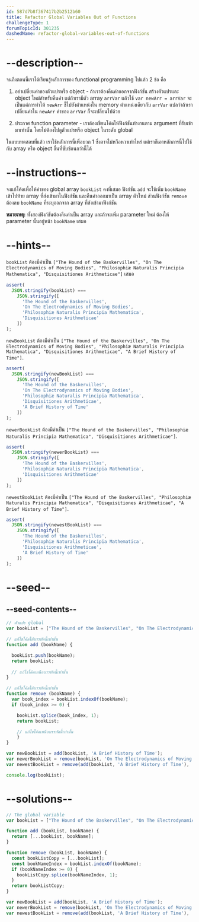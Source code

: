 ```yaml
---
id: 587d7b8f367417b2b2512b60
title: Refactor Global Variables Out of Functions
challengeType: 1
forumTopicId: 301235
dashedName: refactor-global-variables-out-of-functions
---
```


# --description--

จนถึงตอนนี้เราได้เรียนรู้หลักการของ functional programming ไปแล้ว 2 ข้อ คือ

1) อย่าเปลี่ยนค่าของตัวแปรหรือ object - ถ้าเราต้องคืนค่าออกจากฟังก์ชัน สร้างตัวแปรและ object ใหม่สำหรับคืนค่า แต่ถ้าเรามีตัว array `arrVar` แล้วใช้ `var newArr = arrVar` จะเป็นแค่การทำให้ `newArr` ชี้ไปยังตำแหน่งใน memory ตำแหน่งเดียวกับ `arrVar` แปลว่าถ้าเราเปลี่ยนค่าใน `newArr` ค่าของ `arrVar` ก็จะเปลี่ยนไปด้วย

2) ประกาศ function parameter - เราต้องเขียนโค้ดให้ฟังก์ชันทำงานตาม argument ที่รับเข้ามาเท่านั้น โดยไม่ต้องไปดูตัวแปรหรือ object ในระดับ global

ในแบบทดสอบที่แล้ว เราใช้หลักการนี้เพื่อบวก 1 ซึ่งอาจไม่หวือหวาเท่าไหร่ แต่เราก็เอาหลักการนี้ไปใช้กับ array หรือ object อื่นที่ซับซ้อนกว่านี้ได้

# --instructions--

จงแก้โค้ดเพื่อให้ค่าของ global array `bookList` คงที่เสมอ 
ฟังก์ชัน `add` จะใช้เพิ่ม `bookName` เข้าไปท้าย array ที่ส่งเข้ามาในฟังก์ชัน และคืนค่าออกมาเป็น array ตัวใหม่ 
ส่วนฟังก์ชัน `remove` ต้องลบ `bookName` ที่ระบุออกจาก array ที่ส่งเข้ามาฟังก์ชัน

**หมายเหตุ:** ทั้งสองฟังก์ชันต้องคืนค่าเป็น array และถ้าจะเพิ่ม parameter ใหม่ ต้องให้ parameter นั้นอยู่หน้า `bookName` เสมอ

# --hints--

`bookList` ต้องมีค่าเป็น `["The Hound of the Baskervilles", "On The Electrodynamics of Moving Bodies", "Philosophiæ Naturalis Principia Mathematica", "Disquisitiones Arithmeticae"]` เสมอ

```js
assert(
  JSON.stringify(bookList) ===
    JSON.stringify([
      'The Hound of the Baskervilles',
      'On The Electrodynamics of Moving Bodies',
      'Philosophiæ Naturalis Principia Mathematica',
      'Disquisitiones Arithmeticae'
    ])
);
```

`newBookList` ต้องมีค่าเป็น `["The Hound of the Baskervilles", "On The Electrodynamics of Moving Bodies", "Philosophiæ Naturalis Principia Mathematica", "Disquisitiones Arithmeticae", "A Brief History of Time"]`.

```js
assert(
  JSON.stringify(newBookList) ===
    JSON.stringify([
      'The Hound of the Baskervilles',
      'On The Electrodynamics of Moving Bodies',
      'Philosophiæ Naturalis Principia Mathematica',
      'Disquisitiones Arithmeticae',
      'A Brief History of Time'
    ])
);
```

`newerBookList` ต้องมีค่าเป็น `["The Hound of the Baskervilles", "Philosophiæ Naturalis Principia Mathematica", "Disquisitiones Arithmeticae"]`.

```js
assert(
  JSON.stringify(newerBookList) ===
    JSON.stringify([
      'The Hound of the Baskervilles',
      'Philosophiæ Naturalis Principia Mathematica',
      'Disquisitiones Arithmeticae'
    ])
);
```

`newestBookList` ต้องมีค่าเป็น `["The Hound of the Baskervilles", "Philosophiæ Naturalis Principia Mathematica", "Disquisitiones Arithmeticae", "A Brief History of Time"]`.

```js
assert(
  JSON.stringify(newestBookList) ===
    JSON.stringify([
      'The Hound of the Baskervilles',
      'Philosophiæ Naturalis Principia Mathematica',
      'Disquisitiones Arithmeticae',
      'A Brief History of Time'
    ])
);
```

# --seed--

## --seed-contents--

```js
// ตัวแปร global
var bookList = ["The Hound of the Baskervilles", "On The Electrodynamics of Moving Bodies", "Philosophiæ Naturalis Principia Mathematica", "Disquisitiones Arithmeticae"];

// แก้ไขโค้ดใต้บรรทัดนี้เท่านั้น
function add (bookName) {

  bookList.push(bookName);
  return bookList;
  
  // แก้ไขโค้ดเหนือบรรทัดนี้เท่านั้น
}

// แก้ไขโค้ดใต้บรรทัดนี้เท่านั้น
function remove (bookName) {
  var book_index = bookList.indexOf(bookName);
  if (book_index >= 0) {

    bookList.splice(book_index, 1);
    return bookList;

    // แก้ไขโค้ดเหนือบรรทัดนี้เท่านั้น
    }
}

var newBookList = add(bookList, 'A Brief History of Time');
var newerBookList = remove(bookList, 'On The Electrodynamics of Moving Bodies');
var newestBookList = remove(add(bookList, 'A Brief History of Time'), 'On The Electrodynamics of Moving Bodies');

console.log(bookList);
```

# --solutions--

```js
// The global variable
var bookList = ["The Hound of the Baskervilles", "On The Electrodynamics of Moving Bodies", "Philosophiæ Naturalis Principia Mathematica", "Disquisitiones Arithmeticae"];

function add (bookList, bookName) {
  return [...bookList, bookName];
}

function remove (bookList, bookName) {
  const bookListCopy = [...bookList];
  const bookNameIndex = bookList.indexOf(bookName);
  if (bookNameIndex >= 0) {
    bookListCopy.splice(bookNameIndex, 1);
  }
  return bookListCopy;
}

var newBookList = add(bookList, 'A Brief History of Time');
var newerBookList = remove(bookList, 'On The Electrodynamics of Moving Bodies');
var newestBookList = remove(add(bookList, 'A Brief History of Time'), 'On The Electrodynamics of Moving Bodies');
```
